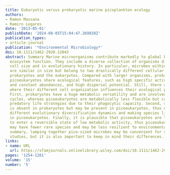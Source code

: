 ```yaml
---
title: Eukaryotic versus prokaryotic marine picoplankton ecology
authors:
- Ramon Massana
- Ramiro Logares
date: '2013-05-01'
publishDate: '2024-08-05T15:04:47.269838Z'
publication_types:
- article-journal
publication: '*Environmental Microbiology*'
doi: 10.1111/1462-2920.12043
abstract: Summary Marine microorganisms contribute markedly to global biomass and
  ecosystem function. They include a diverse collection of organisms differing in
  cell size and in evolutionary history. In particular, microbes within the picoplankton
  are similar in size but belong to two drastically different cellular plans, the
  prokaryotes and the eukaryotes. Compared with larger organisms, prokaryotes and
  picoeukaryotes share ecological features, such as high specific activity, large
  and constant abundances, and high dispersal potential. Still, there are some aspects
  where their different cell organization influences their ecological performance.
  First, prokaryotes have a huge metabolic versatility and are involved in all biogeochemical
  cycles, whereas picoeukaryotes are metabolically less flexible but can exploit diverse
  predatory life strategies due to their phagocytic capacity. Second, sexual reproduction
  is absent in prokaryotes but may be present in picoeukaryotes, thus determining
  different evolutionary diversification dynamics and making species limits clearer
  in picoeukaryotes. Finally, it is plausible that picoeukaryotes are less flexible
  to enter a reversible state of low metabolic activity, thus picoeukaryote assemblages
  may have fewer rare species and may be less resilient to environmental change. In
  summary, lumping together pico‐sized microbes may be convenient for some ecological
  studies, but it is also important to keep in mind their differences.
links:
- name: URL
  url: https://sfamjournals.onlinelibrary.wiley.com/doi/10.1111/1462-2920.12043
pages: '1254-1261'
volume: '15'
number: '5'
---
```

